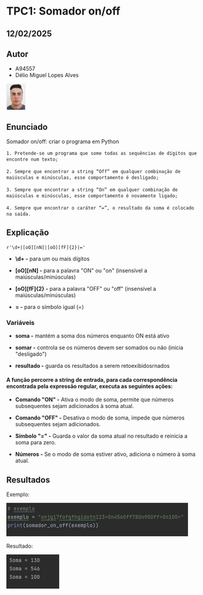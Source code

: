 # TPC1: Somador on/off

## 12/02/2025

## Autor

- A94557
- Délio Miguel Lopes Alves
<p align="left">
<img src="./imagens/foto.jpg" width="10%" />
</p>

## Enunciado

Somador on/off: criar o programa em Python

    1. Pretende-se um programa que some todas as sequências de dígitos que encontre num texto;

    2. Sempre que encontrar a string “Off” em qualquer combinação de maiúsculas e minúsculas, esse comportamento é desligado;

    3. Sempre que encontrar a string “On” em qualquer combinação de maiúsculas e minúsculas, esse comportamento é novamente ligado;

    4. Sempre que encontrar o caráter “=”, o resultado da soma é colocado na saída.

## Explicação


    r'\d+|[oO][nN]|[oO][fF]{2}|='

- **\d+ -** para um ou mais dígitos

- **[oO][nN] -** para a palavra "ON" ou "on" (insensível a maiúsculas/minúsculas)

- **[oO][fF]{2} -** para a palavra "OFF" ou "off" (insensível a maiúsculas/minúsculas)

- **= -** para o símbolo igual (=)

### Variáveis

- **soma -** mantém a soma dos números enquanto ON está ativo

- **somar -** controla se os números devem ser somados ou não (inicia "desligado")

- **resultado -** guarda os resultados a serem retoexibidosrnados


#### A função percorre a string de entrada, para cada correspondência encontrada pela expressão regular, executa as seguintes ações:

- **Comando "ON" -** Ativa o modo de soma, permite que números subsequentes sejam adicionados à soma atual.

- **Comando "OFF" -** Desativa o modo de soma, impede que números subsequentes sejam adicionados.

- **Símbolo "=" -** Guarda o valor da soma atual no resultado e reinicia a soma para zero.

- **Números -** Se o modo de soma estiver ativo, adiciona o número à soma atual.

## Resultados

Exemplo:

![imagem do exemplo](imagens/exemplo.png)

Resultado:

![imagem do resultado](imagens/resultado.png)